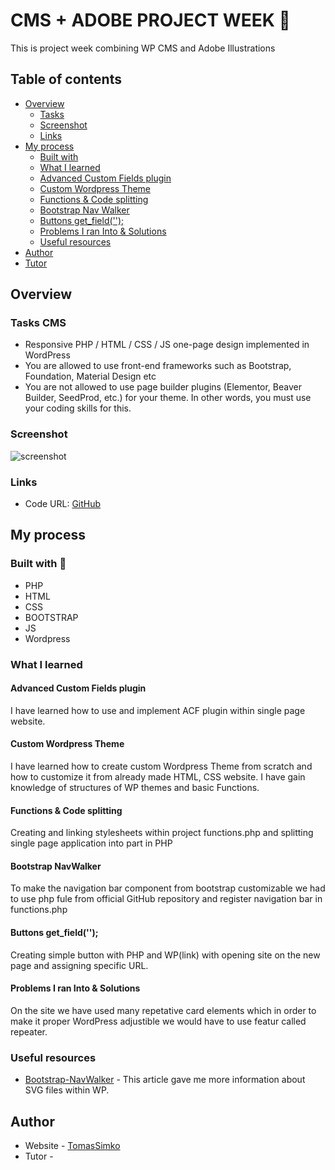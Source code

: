 # CMS + ADOBE PROJECT WEEK 🎒

This is project week combining WP CMS and Adobe Illustrations

## Table of contents

- [Overview](#overview)
  - [Tasks](#tasks)
  - [Screenshot](#screenshot)
  - [Links](#links)
- [My process](#my-process)
  - [Built with](#built-with)
  - [What I learned](#what-i-learned)
  - [Advanced Custom Fields plugin](#advanced-custom-fields-plugin)
  - [Custom Wordpress Theme](#custom-wordpress-theme)
  - [Functions & Code splitting](#functions-&-code-splitting)
  - [Bootstrap Nav Walker](#bootstrap-navwalker)
  - [Buttons get_field('');](#buttons-get_field('');)
  - [Problems I ran Into & Solutions](#problems-i-ran-into-&-solutions)
  - [Useful resources](#useful-resources)
- [Author](#author)
- [Tutor](#tutor)

## Overview

### Tasks CMS

- Responsive PHP / HTML / CSS / JS one-page design implemented in WordPress
- You are allowed to use front-end frameworks such as Bootstrap, Foundation, Material Design
etc
- You are not allowed to use page builder plugins (Elementor, Beaver Builder, SeedProd, etc.)
for your theme. In other words, you must use your coding skills for this.


### Screenshot

![screenshot](https://user-images.githubusercontent.com/72190589/133891940-0e64bc04-d7ec-4b74-a979-d7653426a0c4.png)


### Links

- Code URL: [GitHub](https://github.com/TomassSimko/cms-project-week)

## My process

### Built with 🦾

- PHP
- HTML
- CSS
- BOOTSTRAP
- JS
- Wordpress


### What I learned

#### Advanced Custom Fields plugin

I have learned how to use and implement ACF plugin within single page website.

#### Custom Wordpress Theme

I have learned how to create custom Wordpress Theme from scratch and how to customize it from already made HTML, CSS website. I have gain knowledge of structures of WP themes and basic Functions.

#### Functions & Code splitting

Creating and linking stylesheets within project functions.php and splitting single page application into part in PHP

#### Bootstrap NavWalker 

To make the navigation bar component from bootstrap customizable we had to use php fule  from official GitHub repository and register navigation bar in functions.php 

#### Buttons get_field('');

Creating simple button with PHP and WP(link) with opening site on the new page and assigning specific URL.

#### Problems I ran Into & Solutions

On the site we have used many repetative card elements which in order to make it proper WordPress adjustible we would have to use featur called repeater.


### Useful resources

- [Bootstrap-NavWalker](https://github.com/wp-bootstrap/wp-bootstrap-navwalker) - This article gave me more information about SVG files within WP.

## Author

- Website - [TomasSimko](https://github.com/TomassSimko/cms-project-week)
- Tutor - []()

